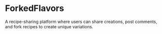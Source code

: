 # ForkedFlavors
A recipe-sharing platform where users can share creations, post comments, and fork recipes to create unique variations.
